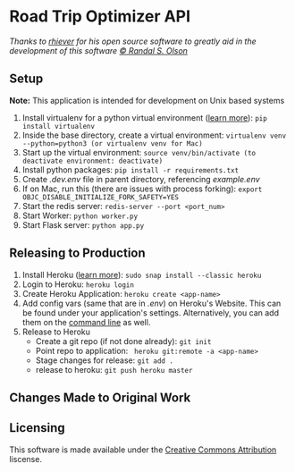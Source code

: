# Road Trip Optimizer API
*Thanks to [rhiever](https://github.com/rhiever/Data-Analysis-and-Machine-Learning-Projects/blob/master/optimal-road-trip/Computing%20the%20optimal%20road%20trip%20across%20the%20U.S..ipynb) for his open source software to greatly aid in the development of this software [© Randal S. Olson](http://www.randalolson.com/)* 
## Setup
**Note:** This application is intended for development on Unix based systems

1. Install virtualenv for a python virtual environment ([learn more](https://virtualenv.pypa.io/en/latest/)): `pip install virtualenv`
2. Inside the base directory, create a virtual environment: `virtualenv venv --python=python3 (or virtualenv venv for Mac)`
3. Start up the virtual environment: `source venv/bin/activate (to deactivate environment: deactivate)`
4. Install python packages: `pip install -r requirements.txt`
5. Create *.dev.env* file in parent directory, referencing *example.env*
6. If on Mac, run this (there are issues with process forking): `export OBJC_DISABLE_INITIALIZE_FORK_SAFETY=YES`
7. Start the redis server: `redis-server --port <port_num>`
8. Start Worker: `python worker.py`
9. Start Flask server: `python app.py`
## Releasing to Production
1. Install Heroku ([learn more](https://www.heroku.com/what)): `sudo snap install --classic heroku`
2. Login to Heroku: `heroku login`
3. Create Heroku Application: `heroku create <app-name>`
4. Add config vars (same that are in *.env*) on Heroku's Website. This can be found under your application's settings. Alternatively, you can add them on the [command line](https://devcenter.heroku.com/articles/config-vars) as well.
5. Release to Heroku
	* Create a git repo (if not done already): `git init`
	* Point repo to application: ` heroku git:remote -a <app-name>`
	* Stage changes for release: `git add .`
	* release to heroku: `git push heroku master`
## Changes Made to Original Work
## Licensing 
This software is made available under the [Creative Commons Attribution](https://creativecommons.org/licenses/by/4.0/) liscense.